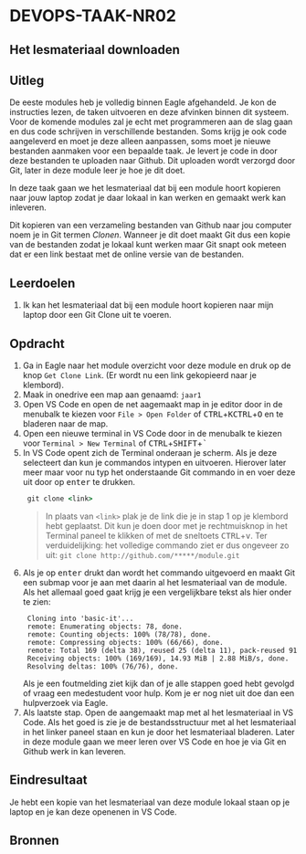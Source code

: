 # DEVOPS-TAAK-NR02

## Het lesmateriaal downloaden

## Uitleg

De eeste modules heb je volledig binnen Eagle afgehandeld. Je kon de instructies lezen, de taken uitvoeren en deze afvinken binnen dit systeem. Voor de komende modules zal je echt met programmeren aan de slag gaan en dus code schrijven in verschillende bestanden. Soms krijg je ook code aangeleverd en moet je deze alleen aanpassen, soms moet je nieuwe bestanden aanmaken voor een bepaalde taak. Je levert je code in door deze bestanden te uploaden naar Github. Dit uploaden wordt verzorgd door Git, later in deze module leer je hoe je dit doet.

In deze taak gaan we het lesmateriaal dat bij een module hoort kopieren naar jouw laptop zodat je daar lokaal in kan werken en gemaakt werk kan inleveren.

Dit kopieren van een verzameling bestanden van Github naar jou computer noem je in Git termen *Clonen*. Wanneer je dit doet maakt Git dus een kopie van de bestanden zodat je lokaal kunt werken maar Git snapt ook meteen dat er een link bestaat met de online versie van de bestanden. 

## Leerdoelen

1. Ik kan het lesmateriaal dat bij een module hoort kopieren naar mijn laptop door een Git Clone uit te voeren.

## Opdracht

1. Ga in Eagle naar het module overzicht voor deze module en druk op de knop `Get Clone Link`. (Er wordt nu een link gekopieerd naar je klembord).
2. Maak in onedrive een map aan genaamd: `jaar1`
3. Open VS Code en open de net aagemaakt map in je editor door in de menubalk te kiezen voor `File > Open Folder` of <kbd>CTRL</kbd>+<kbd>K</kbd><kbd>CTRL</kbd>+<kbd>O</kbd> en te bladeren naar de map.
4. Open een nieuwe terminal in VS Code door in de menubalk te kiezen voor `Terminal > New Terminal` of <kbd>CTRL</kbd>+<kbd>SHIFT</kbd>+<kbd>`</kbd>
5. In VS Code opent zich de Terminal onderaan je scherm. Als je deze selecteert dan kun je commandos intypen en uitvoeren. Hierover later meer maar voor nu typ het onderstaande Git commando in en voer deze uit door op <kbd>enter</kbd> te drukken.
   ```cmd
    git clone <link>
   ```
    > In plaats van `<link>` plak je de link die je in stap 1 op je klembord hebt geplaatst. Dit kun je doen door met je rechtmuisknop in het Terminal paneel te klikken of met de sneltoets <kbd>CTRL</kbd>+<kbd>v</kbd>. Ter verduidelijking: het volledige commando ziet er dus ongeveer zo uit: `git clone http://github.com/*****/module.git`
6. Als je op <kbd>enter</kbd> drukt dan wordt het commando uitgevoerd en maakt Git een submap voor je aan met daarin al het lesmateriaal van de module. Als het allemaal goed gaat krijg je een vergelijkbare tekst als hier onder te zien:
   ```
    Cloning into 'basic-it'...
    remote: Enumerating objects: 78, done.
    remote: Counting objects: 100% (78/78), done.
    remote: Compressing objects: 100% (66/66), done.
    remote: Total 169 (delta 38), reused 25 (delta 11), pack-reused 91
    Receiving objects: 100% (169/169), 14.93 MiB | 2.88 MiB/s, done.
    Resolving deltas: 100% (76/76), done.
   ```
   Als je een foutmelding ziet kijk dan of je alle stappen goed hebt gevolgd of vraag een medestudent voor hulp. Kom je er nog niet uit doe dan een hulpverzoek via Eagle.
7. Als laatste stap. Open de aangemaakt map met al het lesmateriaal in VS Code. Als het goed is zie je de bestandsstructuur met al het lesmateriaal in het linker paneel staan en kun je door het lesmateriaal bladeren. Later in deze module gaan we meer leren over VS Code en hoe je via Git en Github werk in kan leveren.

## Eindresultaat

Je hebt een kopie van het lesmateriaal van deze module lokaal staan op je laptop en je kan deze openenen in VS Code. 

## Bronnen
